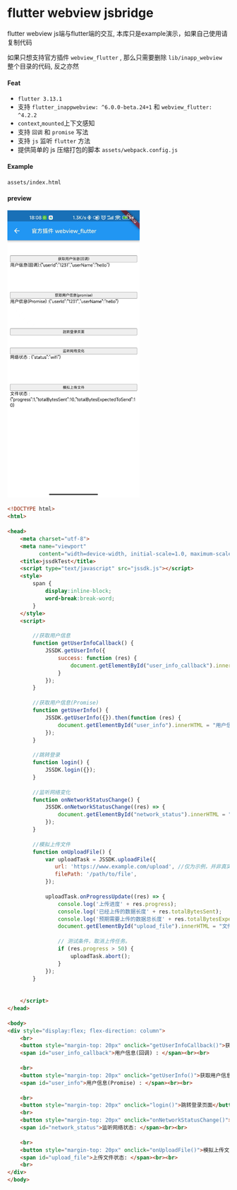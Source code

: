 # flutter webview jsbridge

flutter webview js端与flutter端的交互, 本库只是example演示，如果自己使用请复制代码

如果只想支持官方插件 `webview_flutter` , 那么只需要删除 `lib/inapp_webview` 整个目录的代码, 反之亦然

#### Feat

 - `flutter 3.13.1`
 - 支持 `flutter_inappwebview: ^6.0.0-beta.24+1` 和 `webview_flutter: ^4.2.2`
 - `context`,`mounted`上下文感知
 - 支持 `回调` 和 `promise` 写法
 - 支持 `js` 监听 `flutter` 方法
 - 提供简单的 js 压缩打包的脚本 `assets/webpack.config.js`


#### Example

`assets/index.html`

#### preview

<img src="./assets/img.png" alt="preview.png"  width="300" />

```html
<!DOCTYPE html>
<html>

<head>
    <meta charset="utf-8">
    <meta name="viewport"
          content="width=device-width, initial-scale=1.0, maximum-scale=1.0, minimum-scale=1.0, user-scalable=no">
    <title>jssdkTest</title>
    <script type="text/javascript" src="jssdk.js"></script>
    <style>
        span {
            display:inline-block;
            word-break:break-word;
        }
    </style>
    <script>

        //获取用户信息
        function getUserInfoCallback() {
            JSSDK.getUserInfo({
                success: function (res) {
                    document.getElementById("user_info_callback").innerHTML = "用户信息(回调):" + JSON.stringify(res);
                }
            });
        }

        //获取用户信息(Promise)
        function getUserInfo() {
            JSSDK.getUserInfo({}).then(function (res) {
                document.getElementById("user_info").innerHTML = "用户信息(Promise) :" + JSON.stringify(res);
            });
        }

        //跳转登录
        function login() {
            JSSDK.login({});
        }

        //监听网络变化
        function onNetworkStatusChange() {
            JSSDK.onNetworkStatusChange((res) => {
                document.getElementById("network_status").innerHTML = "网络状态 : " + JSON.stringify(res);
            });
        }

        //模拟上传文件
        function onUploadFile() {
            var uploadTask = JSSDK.uploadFile({
               url: 'https://www.example.com/upload', //仅为示例，并非真实接口地址。
               filePath: '/path/to/file',
            });

            uploadTask.onProgressUpdate((res) => {
                console.log('上传进度' + res.progress);
                console.log('已经上传的数据长度' + res.totalBytesSent);
                console.log('预期需要上传的数据总长度' + res.totalBytesExpectedToSend);
                document.getElementById("upload_file").innerHTML = "文件状态 : " + JSON.stringify(res);

                // 测试条件，取消上传任务。
                if (res.progress > 50) {
                    uploadTask.abort();
                }
            });
        }


    </script>
</head>

<body>
<div style="display:flex; flex-direction: column">
    <br>
    <button style="margin-top: 20px" onclick="getUserInfoCallback()">获取用户信息(回调)</button>
    <span id="user_info_callback">用户信息(回调) : </span><br><br>

    <br>
    <button style="margin-top: 20px" onclick="getUserInfo()">获取用户信息(promise)</button>
    <span id="user_info">用户信息(Promise) : </span><br><br>

    <br>
    <button style="margin-top: 20px" onclick="login()">跳转登录页面</button>
    <br>
    <button style="margin-top: 20px" onclick="onNetworkStatusChange()">监听网络变化</button>
    <span id="network_status">监听网络状态: </span><br><br>

    <br>
    <button style="margin-top: 20px" onclick="onUploadFile()">模拟上传文件</button>
    <span id="upload_file">上传文件状态: </span><br><br>
    <br>
</div>
</body>

```


